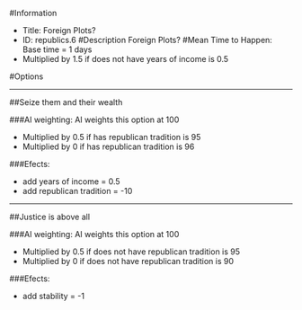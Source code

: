 #Information
 - Title: Foreign Plots?
 - ID: republics.6
#Description
Foreign Plots?
#Mean Time to Happen:
Base time = 1 days
 - Multiplied by 1.5 if does not have years of income is 0.5

#Options

___
##Seize them and their wealth

###AI weighting:
AI weights this option at 100
 - Multiplied by 0.5 if has republican tradition is 95
 - Multiplied by 0 if has republican tradition is 96


###Efects:<ul><li>add years of income = 0.5</li><li>add republican tradition = -10</li></ul>

___
##Justice is above all

###AI weighting:
AI weights this option at 100
 - Multiplied by 0.5 if does not have republican tradition is 95
 - Multiplied by 0 if does not have republican tradition is 90


###Efects:<ul><li>add stability = -1</li></ul>
